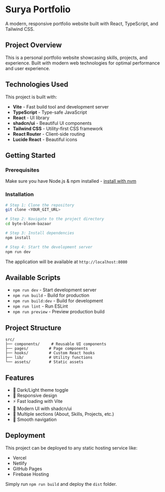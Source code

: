 # Surya Portfolio

A modern, responsive portfolio website built with React, TypeScript, and Tailwind CSS.

## Project Overview

This is a personal portfolio website showcasing skills, projects, and experience. Built with modern web technologies for optimal performance and user experience.

## Technologies Used

This project is built with:

- **Vite** - Fast build tool and development server
- **TypeScript** - Type-safe JavaScript
- **React** - UI library
- **shadcn/ui** - Beautiful UI components
- **Tailwind CSS** - Utility-first CSS framework
- **React Router** - Client-side routing
- **Lucide React** - Beautiful icons

## Getting Started

### Prerequisites

Make sure you have Node.js & npm installed - [install with nvm](https://github.com/nvm-sh/nvm#installing-and-updating)

### Installation

```sh
# Step 1: Clone the repository
git clone <YOUR_GIT_URL>

# Step 2: Navigate to the project directory
cd byte-bloom-bazaar

# Step 3: Install dependencies
npm install

# Step 4: Start the development server
npm run dev
```

The application will be available at `http://localhost:8080`

## Available Scripts

- `npm run dev` - Start development server
- `npm run build` - Build for production
- `npm run build:dev` - Build for development
- `npm run lint` - Run ESLint
- `npm run preview` - Preview production build

## Project Structure

```
src/
├── components/     # Reusable UI components
├── pages/         # Page components
├── hooks/         # Custom React hooks
├── lib/           # Utility functions
└── assets/        # Static assets
```

## Features

- 🌙 Dark/Light theme toggle
- 📱 Responsive design
- ⚡ Fast loading with Vite
- 🎨 Modern UI with shadcn/ui
- 📄 Multiple sections (About, Skills, Projects, etc.)
- 🔗 Smooth navigation

## Deployment

This project can be deployed to any static hosting service like:

- Vercel
- Netlify
- GitHub Pages
- Firebase Hosting

Simply run `npm run build` and deploy the `dist` folder.
